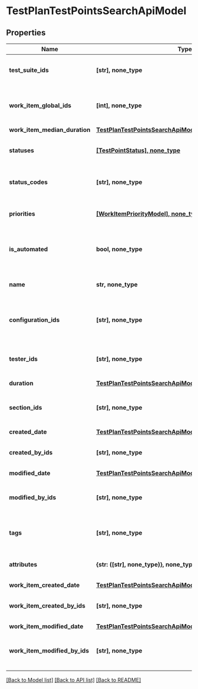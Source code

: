 # TestPlanTestPointsSearchApiModel


## Properties
Name | Type | Description | Notes
------------ | ------------- | ------------- | -------------
**test_suite_ids** | **[str], none_type** | Specifies a test point test suite IDs to search for | [optional] 
**work_item_global_ids** | **[int], none_type** | Specifies a test point work item global IDs to search for | [optional] 
**work_item_median_duration** | [**TestPlanTestPointsSearchApiModelWorkItemMedianDuration**](TestPlanTestPointsSearchApiModelWorkItemMedianDuration.md) |  | [optional] 
**statuses** | [**[TestPointStatus], none_type**](TestPointStatus.md) | Specifies a test point statuses to search for | [optional] 
**status_codes** | **[str], none_type** | Specifies a test point status codes to search for | [optional] 
**priorities** | [**[WorkItemPriorityModel], none_type**](WorkItemPriorityModel.md) | Specifies a test point priorities to search for | [optional] 
**is_automated** | **bool, none_type** | Specifies a test point automation status to search for | [optional] 
**name** | **str, none_type** | Specifies a test point name to search for | [optional] 
**configuration_ids** | **[str], none_type** | Specifies a test point configuration IDs to search for | [optional] 
**tester_ids** | **[str], none_type** | Specifies a test point assigned user IDs to search for | [optional] 
**duration** | [**TestPlanTestPointsSearchApiModelDuration**](TestPlanTestPointsSearchApiModelDuration.md) |  | [optional] 
**section_ids** | **[str], none_type** | Specifies a test point work item section IDs to search for | [optional] 
**created_date** | [**TestPlanTestPointsSearchApiModelCreatedDate**](TestPlanTestPointsSearchApiModelCreatedDate.md) |  | [optional] 
**created_by_ids** | **[str], none_type** | Specifies a test point creator IDs to search for | [optional] 
**modified_date** | [**TestPlanTestPointsSearchApiModelModifiedDate**](TestPlanTestPointsSearchApiModelModifiedDate.md) |  | [optional] 
**modified_by_ids** | **[str], none_type** | Specifies a test point last editor IDs to search for | [optional] 
**tags** | **[str], none_type** | Specifies a test point tags to search for | [optional] 
**attributes** | **{str: ([str], none_type)}, none_type** | Specifies a test point attributes to search for | [optional] 
**work_item_created_date** | [**TestPlanTestPointsSearchApiModelWorkItemCreatedDate**](TestPlanTestPointsSearchApiModelWorkItemCreatedDate.md) |  | [optional] 
**work_item_created_by_ids** | **[str], none_type** | Specifies a work item creator IDs to search for | [optional] 
**work_item_modified_date** | [**TestPlanTestPointsSearchApiModelWorkItemModifiedDate**](TestPlanTestPointsSearchApiModelWorkItemModifiedDate.md) |  | [optional] 
**work_item_modified_by_ids** | **[str], none_type** | Specifies a work item last editor IDs to search for | [optional] 

[[Back to Model list]](../README.md#documentation-for-models) [[Back to API list]](../README.md#documentation-for-api-endpoints) [[Back to README]](../README.md)


